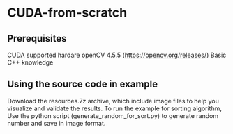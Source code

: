 # CUDA-from-scratch
## Prerequisites
CUDA supported hardare
openCV 4.5.5 (https://opencv.org/releases/)
Basic C++ knowledge

## Using the source code in example
Download the resources.7z archive, which include image files to help you visualize and validate the results. 
To run the example for sorting algorithm, Use the python script (generate_random_for_sort.py) to generate random number and save in image format.

